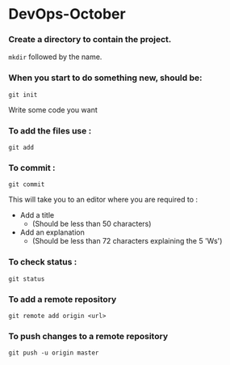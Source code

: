 # DevOps-October


### Create a directory to contain the project.
`mkdir` followed by the name.

### When you start to do something new, should be:

`git init`

Write some code you want 

### To add the files use :

`git add `

### To commit :

`git commit`

This will take you to an editor where you are required to :
-  Add a title 
    - (Should be less than 50 characters)
- Add an explanation
    - (Should be less than 72 characters explaining the 5 'Ws')
   
### To check status :
 `git status`

### To add a remote repository

`git remote add origin <url>`

### To push changes to a remote repository

`git push -u origin master`

